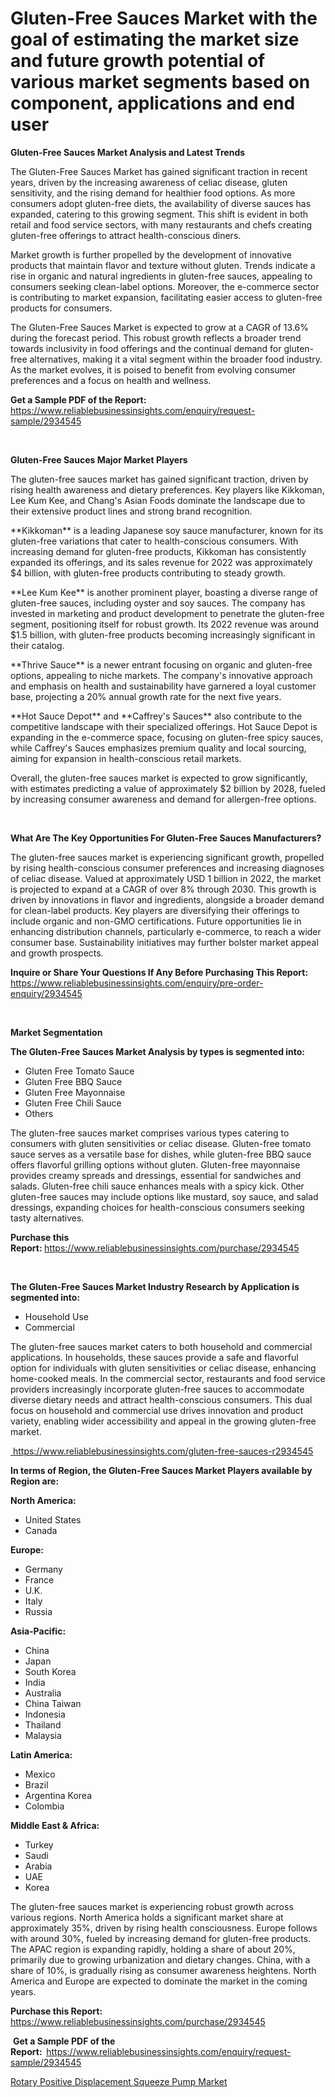 <p><h1>Gluten-Free Sauces Market with the goal of estimating the market size and future growth potential of various market segments based on component, applications and end user</h1></p><p><strong>Gluten-Free Sauces Market Analysis and Latest Trends</strong></p>
<p><p>The Gluten-Free Sauces Market has gained significant traction in recent years, driven by the increasing awareness of celiac disease, gluten sensitivity, and the rising demand for healthier food options. As more consumers adopt gluten-free diets, the availability of diverse sauces has expanded, catering to this growing segment. This shift is evident in both retail and food service sectors, with many restaurants and chefs creating gluten-free offerings to attract health-conscious diners.</p><p>Market growth is further propelled by the development of innovative products that maintain flavor and texture without gluten. Trends indicate a rise in organic and natural ingredients in gluten-free sauces, appealing to consumers seeking clean-label options. Moreover, the e-commerce sector is contributing to market expansion, facilitating easier access to gluten-free products for consumers.</p><p>The Gluten-Free Sauces Market is expected to grow at a CAGR of 13.6% during the forecast period. This robust growth reflects a broader trend towards inclusivity in food offerings and the continual demand for gluten-free alternatives, making it a vital segment within the broader food industry. As the market evolves, it is poised to benefit from evolving consumer preferences and a focus on health and wellness.</p></p>
<p><strong>Get a Sample PDF of the Report:&nbsp;</strong> <a href="https://www.reliablebusinessinsights.com/enquiry/request-sample/2934545?utm_campaign=2247&utm_medium=2&utm_source=Github&utm_content=ia&utm_term=13032025&utm_id=gluten-free-sauces">https://www.reliablebusinessinsights.com/enquiry/request-sample/2934545</a></p>
<p>&nbsp;</p>
<p><strong>Gluten-Free Sauces Major Market Players</strong></p>
<p><p>The gluten-free sauces market has gained significant traction, driven by rising health awareness and dietary preferences. Key players like Kikkoman, Lee Kum Kee, and Chang's Asian Foods dominate the landscape due to their extensive product lines and strong brand recognition.</p><p>**Kikkoman** is a leading Japanese soy sauce manufacturer, known for its gluten-free variations that cater to health-conscious consumers. With increasing demand for gluten-free products, Kikkoman has consistently expanded its offerings, and its sales revenue for 2022 was approximately $4 billion, with gluten-free products contributing to steady growth.</p><p>**Lee Kum Kee** is another prominent player, boasting a diverse range of gluten-free sauces, including oyster and soy sauces. The company has invested in marketing and product development to penetrate the gluten-free segment, positioning itself for robust growth. Its 2022 revenue was around $1.5 billion, with gluten-free products becoming increasingly significant in their catalog.</p><p>**Thrive Sauce** is a newer entrant focusing on organic and gluten-free options, appealing to niche markets. The company's innovative approach and emphasis on health and sustainability have garnered a loyal customer base, projecting a 20% annual growth rate for the next five years.</p><p>**Hot Sauce Depot** and **Caffrey's Sauces** also contribute to the competitive landscape with their specialized offerings. Hot Sauce Depot is expanding in the e-commerce space, focusing on gluten-free spicy sauces, while Caffrey's Sauces emphasizes premium quality and local sourcing, aiming for expansion in health-conscious retail markets.</p><p>Overall, the gluten-free sauces market is expected to grow significantly, with estimates predicting a value of approximately $2 billion by 2028, fueled by increasing consumer awareness and demand for allergen-free options.</p></p>
<p>&nbsp;</p>
<p><strong>What Are The Key Opportunities For Gluten-Free Sauces Manufacturers?</strong></p>
<p><p>The gluten-free sauces market is experiencing significant growth, propelled by rising health-conscious consumer preferences and increasing diagnoses of celiac disease. Valued at approximately USD 1 billion in 2022, the market is projected to expand at a CAGR of over 8% through 2030. This growth is driven by innovations in flavor and ingredients, alongside a broader demand for clean-label products. Key players are diversifying their offerings to include organic and non-GMO certifications. Future opportunities lie in enhancing distribution channels, particularly e-commerce, to reach a wider consumer base. Sustainability initiatives may further bolster market appeal and growth prospects.</p></p>
<p><strong>Inquire or Share Your Questions If Any Before Purchasing This Report:</strong> <a href="https://www.reliablebusinessinsights.com/enquiry/pre-order-enquiry/2934545?utm_campaign=2247&utm_medium=2&utm_source=Github&utm_content=ia&utm_term=13032025&utm_id=gluten-free-sauces">https://www.reliablebusinessinsights.com/enquiry/pre-order-enquiry/2934545</a></p>
<p>&nbsp;</p>
<p><strong>Market Segmentation</strong></p>
<p><strong>The Gluten-Free Sauces Market Analysis by types is segmented into:</strong></p>
<p><ul><li>Gluten Free Tomato Sauce</li><li>Gluten Free BBQ Sauce</li><li>Gluten Free Mayonnaise</li><li>Gluten Free Chili Sauce</li><li>Others</li></ul></p>
<p><p>The gluten-free sauces market comprises various types catering to consumers with gluten sensitivities or celiac disease. Gluten-free tomato sauce serves as a versatile base for dishes, while gluten-free BBQ sauce offers flavorful grilling options without gluten. Gluten-free mayonnaise provides creamy spreads and dressings, essential for sandwiches and salads. Gluten-free chili sauce enhances meals with a spicy kick. Other gluten-free sauces may include options like mustard, soy sauce, and salad dressings, expanding choices for health-conscious consumers seeking tasty alternatives.</p></p>
<p><strong>Purchase this Report:&nbsp;</strong><a href="https://www.reliablebusinessinsights.com/purchase/2934545?utm_campaign=2247&utm_medium=2&utm_source=Github&utm_content=ia&utm_term=13032025&utm_id=gluten-free-sauces">https://www.reliablebusinessinsights.com/purchase/2934545</a></p>
<p>&nbsp;</p>
<p><strong>The Gluten-Free Sauces Market Industry Research by Application is segmented into:</strong></p>
<p><ul><li>Household Use</li><li>Commercial</li></ul></p>
<p><p>The gluten-free sauces market caters to both household and commercial applications. In households, these sauces provide a safe and flavorful option for individuals with gluten sensitivities or celiac disease, enhancing home-cooked meals. In the commercial sector, restaurants and food service providers increasingly incorporate gluten-free sauces to accommodate diverse dietary needs and attract health-conscious consumers. This dual focus on household and commercial use drives innovation and product variety, enabling wider accessibility and appeal in the growing gluten-free market.</p></p>
<p><a href="https://www.reliablebusinessinsights.com/gluten-free-sauces-r2934545?utm_campaign=2247&utm_medium=2&utm_source=Github&utm_content=ia&utm_term=13032025&utm_id=gluten-free-sauces">&nbsp;https://www.reliablebusinessinsights.com/gluten-free-sauces-r2934545</a></p>
<p><strong>In terms of Region, the Gluten-Free Sauces Market Players available by Region are:</strong></p>
<p>
    <p> <strong> North America: </strong>
        <ul>
            <li>United States</li>
            <li>Canada</li>
        </ul>
        </p> 
    <p> <strong> Europe: </strong>
        <ul>
            <li>Germany</li>
            <li>France</li>
            <li>U.K.</li>
            <li>Italy</li>
            <li>Russia</li>
        </ul>
        </p> 
    <p> <strong> Asia-Pacific: </strong>
        <ul>
            <li>China</li>
            <li>Japan</li>
            <li>South Korea</li>
            <li>India</li>
            <li>Australia</li>
            <li>China Taiwan</li>
            <li>Indonesia</li>
            <li>Thailand</li>
            <li>Malaysia</li>
        </ul>
        </p> 
    <p> <strong> Latin America: </strong>
        <ul>
            <li>Mexico</li>
            <li>Brazil</li>
            <li>Argentina Korea</li>
            <li>Colombia</li>
        </ul>
        </p> 
    <p> <strong> Middle East & Africa: </strong>
        <ul>
            <li>Turkey</li>
            <li>Saudi</li>
            <li>Arabia</li>
            <li>UAE</li>
            <li>Korea</li>
        </ul>
    </p>
    </p>
<p><p>The gluten-free sauces market is experiencing robust growth across various regions. North America holds a significant market share at approximately 35%, driven by rising health consciousness. Europe follows with around 30%, fueled by increasing demand for gluten-free products. The APAC region is expanding rapidly, holding a share of about 20%, primarily due to growing urbanization and dietary changes. China, with a share of 10%, is gradually rising as consumer awareness heightens. North America and Europe are expected to dominate the market in the coming years.</p></p>
<p><strong>Purchase this Report: </strong><a href="https://www.reliablebusinessinsights.com/purchase/2934545?utm_campaign=2247&utm_medium=2&utm_source=Github&utm_content=ia&utm_term=13032025&utm_id=gluten-free-sauces">https://www.reliablebusinessinsights.com/purchase/2934545</a></p>
<p>&nbsp;<strong>Get a Sample PDF of the Report:&nbsp;&nbsp;</strong><a href="https://www.reliablebusinessinsights.com/enquiry/request-sample/2934545?utm_campaign=2247&utm_medium=2&utm_source=Github&utm_content=ia&utm_term=13032025&utm_id=gluten-free-sauces">https://www.reliablebusinessinsights.com/enquiry/request-sample/2934545</a></p>
<p><strong></strong></p>
<p><p><a href="https://github.com/gerdabatiskzv9/Market-Research-Report-List-1/blob/main/rotary-positive-displacement-squeeze-pump-market.md?utm_campaign=2247&utm_medium=2&utm_source=Github&utm_content=ia&utm_term=13032025&utm_id=gluten-free-sauces">Rotary Positive Displacement Squeeze Pump Market</a></p></p>